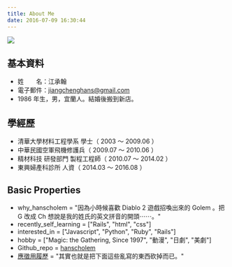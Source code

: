 ```yaml
---
title: About Me
date: 2016-07-09 16:30:44
---
```


![](https://c4.staticflickr.com/9/8266/29893763371_2c6b664b5c_q.jpg)

## 基本資料

- 姓　　名：江承翰
- 電子郵件：jiangchenghans@gmail.com
- 1986 年生，男，宜蘭人。結婚後搬到新店。

## 學經歷

- 清華大學材料工程學系 學士（ 2003 ～ 2009.06 ）
- 中華民國空軍飛機修護兵（ 2009.07 ～ 2010.06 ）
- 精材科技 研發部門 製程工程師（ 2010.07 ～ 2014.02 ）
- 東興婦產科診所 人資（ 2014.03 ～ 2016.08 ）

## Basic Properties

- why_hanscholem = "因為小時候喜歡 Diablo 2 遊戲招喚出來的 Golem 。把 G 改成 Ch 想說是我的姓氏的英文拼音的開頭⋯⋯。"
- recently_self_learning = ["Rails", "html", "css"]
- interested_in = ["Javascript", "Python", "Ruby", "Rails"]
- hobby = ["Magic: the Gathering, Since 1997", "動漫", "日劇", "美劇"]
- Github_repo = [hanscholem](https://github.com/hanscholem)
- [應徵用履歷](http://hanscholem.tw/resume/) = "其實也就是把下面這些亂寫的東西砍掉而已。"
